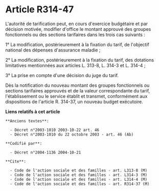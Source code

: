 # Article R314-47

L'autorité de tarification peut, en cours d'exercice budgétaire et par décision motivée, modifier d'office le montant
approuvé des groupes fonctionnels ou des sections tarifaires dans les trois cas suivants :

1° La modification, postérieurement à la fixation du tarif, de l'objectif national des dépenses d'assurance maladie ;

2° La modification, postérieurement à la fixation du tarif, des dotations limitatives mentionnées aux articles L. 313-8, L.
314-3 et L. 314-4 ;

3° La prise en compte d'une décision du juge du tarif.

Dès la notification du nouveau montant des groupes fonctionnels ou sections tarifaires approuvés et de la valeur
correspondante du tarif, l'établissement ou le service établit et transmet, conformément aux dispositions de l'article R.
314-37, un nouveau budget exécutoire.

**Liens relatifs à cet article**

	**Anciens textes**:

	  - Décret n°2003-1010 2003-10-22 art. 46
	  - Décret n°2003-1010 du 22 octobre 2003 - art. 46 (Ab)

	**Codifié par**:

	  - Décret n°2004-1136 2004-10-21

	**Cite**:

	  - Code de l'action sociale et des familles - art. L313-8 (M)
	  - Code de l'action sociale et des familles - art. L314-3 (M)
	  - Code de l'action sociale et des familles - art. L314-4 (M)
	  - Code de l'action sociale et des familles - art. R314-37 (M)
